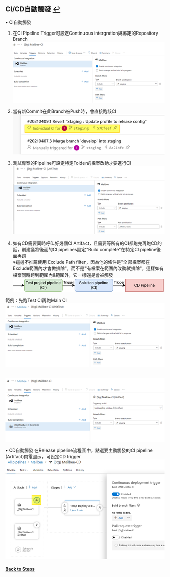 ## CI/CD自動觸發 [↩](https://github.com/timmchentw/Timm_WebNote/blob/main/Azure%20Pipilines/CICD%E8%A9%B3%E7%B4%B0%E6%B5%81%E7%A8%8B%E7%AD%86%E8%A8%98.md)

• CI自動觸發
1. 在CI Pipeline Trigger可設定Continuous intergration與綁定的Repository Branch
<br> ![](https://github.com/timmchentw/Timm_WebNote/blob/main/Azure%20Pipilines/images/7-1.png)<br>

2. 當有新Commit在此Branch被Push時，會直接跑該CI
<br> ![](https://github.com/timmchentw/Timm_WebNote/blob/main/Azure%20Pipilines/images/7-2.png)<br>

3. 測試專案的Pipeline可設定特定Folder的檔案改動才要進行CI
<br> ![](https://github.com/timmchentw/Timm_WebNote/blob/main/Azure%20Pipilines/images/7-3.png)<br>

4. 如有CD需要同時呼叫好幾個CI Artifact，且需要等所有的CI都跑完再跑CD的話，則建議將後面的CI pipelines設定"Build complete"在特定CI pipeline後面再跑 <br>
※這邊不推薦使用 Exclude Path filter，因為他的條件是"全部檔案都在Exclude範圍內才會做排除"，而不是"有檔案在範圍內改動就排除"，這樣如有檔案同時跨到範圍內&範圍外，它一樣還是會被觸發
<br> ![](https://github.com/timmchentw/Timm_WebNote/blob/main/Azure%20Pipilines/images/7-4.png)<br>


範例：先跑Test CI再跑Main CI
<br> ![](https://github.com/timmchentw/Timm_WebNote/blob/main/Azure%20Pipilines/images/7-5.png)

<br> ![](https://github.com/timmchentw/Timm_WebNote/blob/main/Azure%20Pipilines/images/7-6.png)<br>







• CD自動觸發
在Release pipeline流程圖中，點選要主動觸發的CI pipeline (Artifact)閃電圖示，可設定CD trigger
<br> ![](https://github.com/timmchentw/Timm_WebNote/blob/main/Azure%20Pipilines/images/7-7.png)<br>




#### [Back to Steps](https://github.com/timmchentw/Timm_WebNote/blob/main/Azure%20Pipilines/CICD%E8%A9%B3%E7%B4%B0%E6%B5%81%E7%A8%8B%E7%AD%86%E8%A8%98.md)